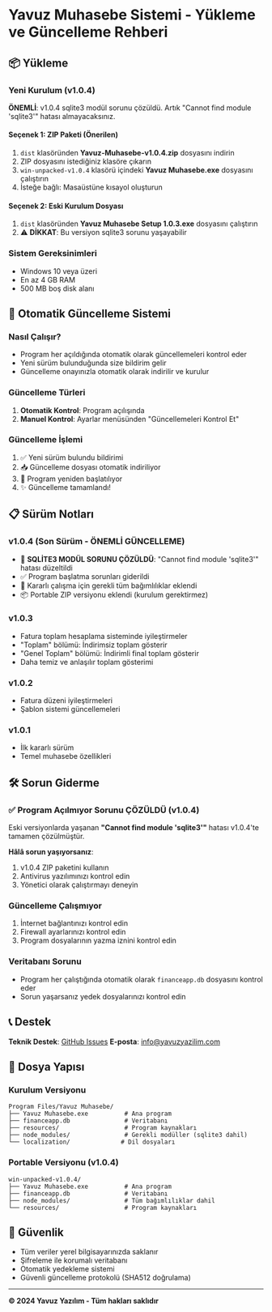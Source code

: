 # Yavuz Muhasebe Sistemi - Yükleme ve Güncelleme Rehberi

## 📦 Yükleme

### Yeni Kurulum (v1.0.4)
**ÖNEMLİ**: v1.0.4 sqlite3 modül sorunu çözüldü. Artık "Cannot find module 'sqlite3'" hatası almayacaksınız.

#### Seçenek 1: ZIP Paketi (Önerilen)
1. `dist` klasöründen **Yavuz-Muhasebe-v1.0.4.zip** dosyasını indirin
2. ZIP dosyasını istediğiniz klasöre çıkarın
3. `win-unpacked-v1.0.4` klasörü içindeki **Yavuz Muhasebe.exe** dosyasını çalıştırın
4. İsteğe bağlı: Masaüstüne kısayol oluşturun

#### Seçenek 2: Eski Kurulum Dosyası
1. `dist` klasöründen **Yavuz Muhasebe Setup 1.0.3.exe** dosyasını çalıştırın
2. ⚠️ **DİKKAT**: Bu versiyon sqlite3 sorunu yaşayabilir

### Sistem Gereksinimleri
- Windows 10 veya üzeri
- En az 4 GB RAM
- 500 MB boş disk alanı

## 🔄 Otomatik Güncelleme Sistemi

### Nasıl Çalışır?
- Program her açıldığında otomatik olarak güncellemeleri kontrol eder
- Yeni sürüm bulunduğunda size bildirim gelir
- Güncelleme onayınızla otomatik olarak indirilir ve kurulur

### Güncelleme Türleri
1. **Otomatik Kontrol**: Program açılışında
2. **Manuel Kontrol**: Ayarlar menüsünden "Güncellemeleri Kontrol Et"

### Güncelleme İşlemi
1. ✅ Yeni sürüm bulundu bildirimi
2. 📥 Güncelleme dosyası otomatik indiriliyor
3. 🔄 Program yeniden başlatılıyor
4. ✨ Güncelleme tamamlandı!

## 📋 Sürüm Notları

### v1.0.4 (Son Sürüm - ÖNEMLİ GÜNCELLEME)
- 🔧 **SQLİTE3 MODÜL SORUNU ÇÖZÜLDÜ**: "Cannot find module 'sqlite3'" hatası düzeltildi
- ✅ Program başlatma sorunları giderildi
- 🎯 Kararlı çalışma için gerekli tüm bağımlılıklar eklendi
- 📦 Portable ZIP versiyonu eklendi (kurulum gerektirmez)

### v1.0.3
- Fatura toplam hesaplama sisteminde iyileştirmeler
- "Toplam" bölümü: İndirimsiz toplam gösterir
- "Genel Toplam" bölümü: İndirimli final toplam gösterir
- Daha temiz ve anlaşılır toplam gösterimi

### v1.0.2
- Fatura düzeni iyileştirmeleri
- Şablon sistemi güncellemeleri

### v1.0.1
- İlk kararlı sürüm
- Temel muhasebe özellikleri

## 🛠️ Sorun Giderme

### ✅ Program Açılmıyor Sorunu ÇÖZÜLDÜ (v1.0.4)
Eski versiyonlarda yaşanan **"Cannot find module 'sqlite3'"** hatası v1.0.4'te tamamen çözülmüştür.

**Hâlâ sorun yaşıyorsanız**:
1. v1.0.4 ZIP paketini kullanın
2. Antivirus yazılımınızı kontrol edin
3. Yönetici olarak çalıştırmayı deneyin

### Güncelleme Çalışmıyor
1. İnternet bağlantınızı kontrol edin
2. Firewall ayarlarınızı kontrol edin
3. Program dosyalarının yazma iznini kontrol edin

### Veritabanı Sorunu
- Program her çalıştığında otomatik olarak `financeapp.db` dosyasını kontrol eder
- Sorun yaşarsanız yedek dosyalarınızı kontrol edin

## 📞 Destek

**Teknik Destek**: [GitHub Issues](https://github.com/hasan9907/update/issues)
**E-posta**: info@yavuzyazilim.com

## 📁 Dosya Yapısı

### Kurulum Versiyonu
```
Program Files/Yavuz Muhasebe/
├── Yavuz Muhasebe.exe          # Ana program
├── financeapp.db               # Veritabanı
├── resources/                  # Program kaynakları
├── node_modules/               # Gerekli modüller (sqlite3 dahil)
└── localization/              # Dil dosyaları
```

### Portable Versiyonu (v1.0.4)
```
win-unpacked-v1.0.4/
├── Yavuz Muhasebe.exe          # Ana program
├── financeapp.db               # Veritabanı
├── node_modules/               # Tüm bağımlılıklar dahil
└── resources/                  # Program kaynakları
```

## 🔐 Güvenlik

- Tüm veriler yerel bilgisayarınızda saklanır
- Şifreleme ile korumalı veritabanı
- Otomatik yedekleme sistemi
- Güvenli güncelleme protokolü (SHA512 doğrulama)

---

**© 2024 Yavuz Yazılım - Tüm hakları saklıdır** 